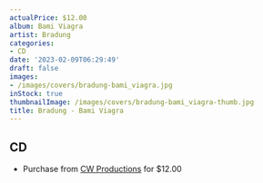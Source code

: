 ```yaml
---
actualPrice: $12.00
album: Bami Viagra
artist: Bradung
categories:
- CD
date: '2023-02-09T06:29:49'
draft: false
images:
- /images/covers/bradung-bami_viagra.jpg
inStock: true
thumbnailImage: /images/covers/bradung-bami_viagra-thumb.jpg
title: Bradung - Bami Viagra
---
```


## CD
* Purchase from [CW Productions](https://shop.cwproductions.net/products/bradung-bami-viagra-cd) for $12.00
